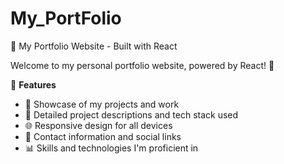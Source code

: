 # My_PortFolio

🚀 My Portfolio Website - Built with React

Welcome to my personal portfolio website, powered by React! 🌟

📁 **Features**
- 💼 Showcase of my projects and work
- 📝 Detailed project descriptions and tech stack used
- 🌐 Responsive design for all devices
- 💌 Contact information and social links
- 📊 Skills and technologies I'm proficient in
